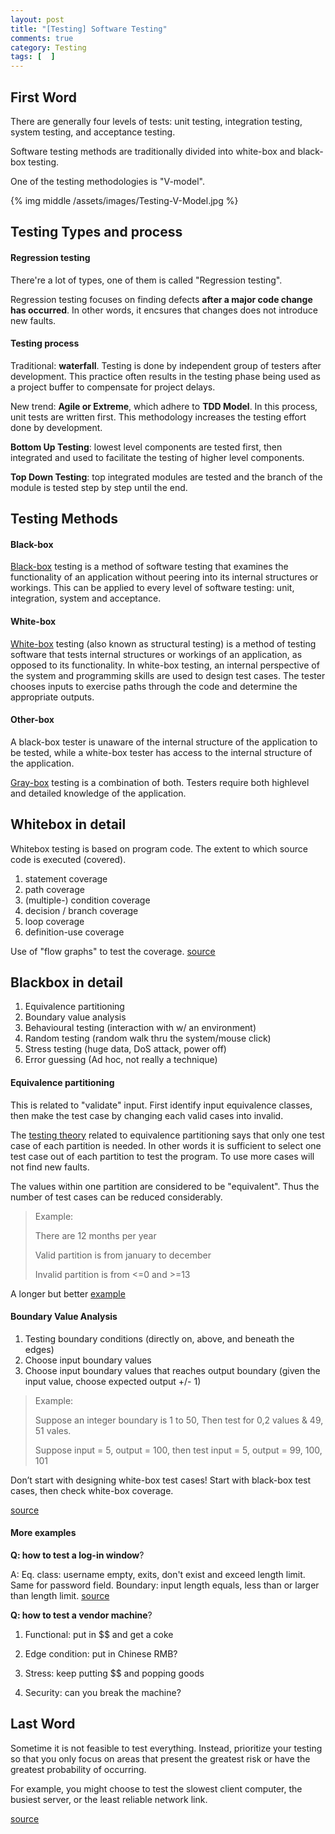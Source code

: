 ```yaml
---
layout: post
title: "[Testing] Software Testing"
comments: true
category: Testing
tags: [  ]
---
```



## First Word

There are generally four levels of tests: unit testing, integration testing, system testing, and acceptance testing. 

Software testing methods are traditionally divided into white-box and black-box testing. 

One of the testing methodologies is "V-model". 

{% img middle /assets/images/Testing-V-Model.jpg %}

## Testing Types and process

#### Regression testing

There're a lot of types, one of them is called "Regression testing".

Regression testing focuses on finding defects __after a major code change has occurred__. In other words, it encsures that changes does not introduce new faults. 

#### Testing process

Traditional: __waterfall__. Testing is done by independent group of testers after development. This practice often results in the testing phase being used as a project buffer to compensate for project delays. 

New trend: __Agile or Extreme__, which adhere to __TDD Model__. In this process, unit tests are written first. This methodology increases the testing effort done by development.

__Bottom Up Testing__: lowest level components are tested first, then integrated and used to facilitate the testing of higher level components. 

__Top Down Testing__: top integrated modules are tested and the branch of the module is tested step by step until the end.

## Testing Methods

#### Black-box

[Black-box](http://en.wikipedia.org/wiki/Black-box_testing) testing is a method of software testing that examines the functionality of an application without peering into its internal structures or workings. This can be applied to every level of software testing: unit, integration, system and acceptance. 

#### White-box

[White-box](http://en.wikipedia.org/wiki/White-box_testing) testing (also known as structural testing) is a method of testing software that tests internal structures or workings of an application, as opposed to its functionality. In white-box testing, an internal perspective of the system and programming skills are used to design test cases. The tester chooses inputs to exercise paths through the code and determine the appropriate outputs.

#### Other-box

A black-box tester is unaware of the internal structure of the application to be tested, while a white-box tester has access to the internal structure of the application. 

[Gray-box](http://en.wikipedia.org/wiki/Grey_box_testing) testing is a combination of both. Testers require both highlevel and detailed knowledge of the application. 

## Whitebox in detail

Whitebox testing is based on program code. The extent to which source code is executed (covered). 

1. statement coverage
2. path coverage
3. (multiple-) condition coverage
4. decision / branch coverage
5. loop coverage
6. definition-use coverage

Use of "flow graphs" to test the coverage. [source](http://people.cs.aau.dk/~bnielsen/TOV07/lektioner/whitebox-07.pdf)

## Blackbox in detail

1. Equivalence partitioning
2. Boundary value analysis
3. Behavioural testing (interaction with w/ an environment)
4. Random testing (random walk thru the system/mouse click)
5. Stress testing (huge data, DoS attack, power off)
6. Error guessing (Ad hoc, not really a technique)

#### Equivalence partitioning

This is related to "validate" input. First identify input equivalence classes, then make the test case by changing each valid cases into invalid. 

The [testing theory](http://en.wikipedia.org/wiki/Equivalence_partitioning) related to equivalence partitioning says that only one test case of each partition is needed. In other words it is sufficient to select one test case out of each partition to test the program. To use more cases will not find new faults. 

The values within one partition are considered to be "equivalent". Thus the number of test cases can be reduced considerably.

> Example: 
>
> There are 12 months per year 
>
> Valid partition is from january to december
>
> Invalid partition is from <=0 and >=13

A longer but better [example](http://users.csc.calpoly.edu/~jdalbey/205/Resources/grocerystore.html)

#### Boundary Value Analysis

1. Testing boundary conditions (directly on, above, and beneath the edges)
2. Choose input boundary values
3. Choose input boundary values that reaches output boundary (given the input value, choose expected output +/- 1) 

> Example: 
>
> Suppose an integer boundary is 1 to 50, Then test for 0,2 values & 49, 51 vales.
>
> Suppose input = 5, output = 100, then test input = 5, output = 99, 100, 101

Don’t start with designing white-box test cases! Start with black-box test cases, then check white-box coverage. 

[source](http://people.cs.aau.dk/~bnielsen/TOV07/lektioner/blackbox-07.pdf)

#### More examples

__Q: how to test a log-in window__?

A: Eq. class: username empty, exits, don't exist and exceed length limit. Same for password field. Boundary: input length equals, less than or larger than length limit. [source](http://www.geekinterview.com/question_details/23184)

__Q: how to test a vendor machine__?

1. Functional: put in $$ and get a coke

2. Edge condition: put in Chinese RMB?

3. Stress: keep putting $$ and popping goods

4. Security: can you break the machine? 

## Last Word

Sometime it is not feasible to test everything. Instead, prioritize your testing so that you only focus on areas that present the greatest risk or have the greatest probability of occurring. 

For example, you might choose to test the slowest client computer, the busiest server, or the least reliable network link. 

[source](http://technet.microsoft.com/en-us/library/cc782852(v=ws.10).aspx)
